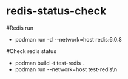 # redis-status-check

#Redis run
* podman run -d --network=host redis:6.0.8

#Check redis status
* podman build -t test-redis .
* podman run --network=host test-redis\n

